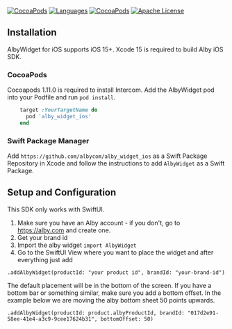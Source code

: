 [![CocoaPods](https://img.shields.io/badge/platforms-iOS-orange.svg?maxAge=2592000)](https://cocoapods.org/pods/alby_widget_ios)
[![Languages](https://img.shields.io/badge/languages-OjbC%20%7C%20%20Swift-orange.svg?maxAge=2592000)](https://github.com/albycom/alby_widget_ios)
[![CocoaPods](https://img.shields.io/cocoapods/v/alby_widget_ios.svg?maxAge=2592000)](https://cocoapods.org/pods/alby_widget_ios)
[![Apache License](http://img.shields.io/badge/license-APACHE2-blue.svg?style=flat)](https://www.apache.org/licenses/LICENSE-2.0.html)


## Installation

AlbyWidget for iOS supports iOS 15+. 
Xcode 15 is required to build Alby iOS SDK.

### CocoaPods
Cocoapods 1.11.0 is required to install Intercom.
Add the AlbyWidget pod into your Podfile and run `pod install`.
```ruby
    target :YourTargetName do
      pod 'alby_widget_ios'
    end
```


### Swift Package Manager
Add `https://github.com/albycom/alby_widget_ios` as a Swift Package Repository in Xcode and follow the instructions to add `AlbyWidget` as a Swift Package.


## Setup and Configuration
This SDK only works with SwiftUI.

1. Make sure you have an Alby account - if you don't, go to https://alby.com and create one.
2. Get your brand id
3. Import the alby widget `import AlbyWidget`
3. Go to the SwiftUI View where you want to place the widget and after everything just add
```
.addAlbyWidget(productId: "your product id", brandId: "your-brand-id")
```

The default placement will be in the bottom of the screen. If you have a bottom bar or something similar, make sure you add a bottom
offset. In the example below we are moving the alby bottom sheet 50 points upwards.

```
.addAlbyWidget(productId: product.albyProductId, brandId: "017d2e91-58ee-41e4-a3c9-9cee17624b31", bottomOffset: 50)
```

